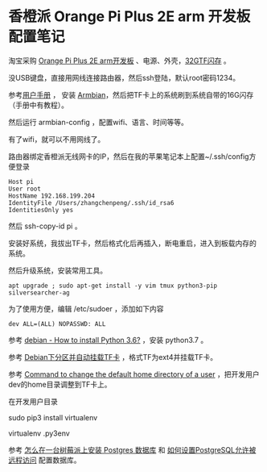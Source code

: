 # 香橙派 Orange Pi Plus 2E arm 开发板 配置笔记
淘宝采购 [Orange Pi Plus 2E arm开发板](https://item.taobao.com/item.htm?spm=a1z09.2.0.0.c8492e8deDDBHq&id=531880721728&_u=q2ep33mp72e8) 、电源、外壳，[32GTF闪存](http://t.cn/RuIfWJI) 。

没USB键盘，直接用网线连接路由器，然后ssh登陆，默认root密码1234。

参考[用户手册](http://t.cn/RuIfysN) ， 安装 [Armbian](https://www.armbian.com/)，然后把TF卡上的系统刷到系统自带的16G闪存（手册中有教程）。

然后运行 armbian-config ，配置wifi、语言、时间等等。

有了wifi，就可以不用网线了。

路由器绑定香橙派无线网卡的IP，然后在我的苹果笔记本上配置~/.ssh/config方便登录

```
Host pi  
User root  
HostName 192.168.199.204  
IdentityFile /Users/zhangchenpeng/.ssh/id_rsa6  
IdentitiesOnly yes 
```

然后 ssh-copy-id pi 。

安装好系统，我拔出TF卡，然后格式化后再插入，断电重启，进入到板载内存的系统。

然后升级系统，安装常用工具。

```
apt upgrade ; sudo apt-get install -y vim tmux python3-pip silversearcher-ag 
```

为了使用方便，编辑 /etc/sudoer ，添加如下内容

```
dev ALL=(ALL) NOPASSWD: ALL 
```

参考 [debian - How to install Python 3.6?](http://t.cn/RuIxOp5) ，安装 python3.7 。

参考 [Debian下分区并自动挂载TF卡](http://t.cn/RuIiTRt) ，格式TF为ext4并挂载TF卡。

参考 [Command to change the default home directory of a user](http://t.cn/RuIXKZ8) ，把开发用户dev的home目录调整到TF卡上。

在开发用户目录

sudo pip3 install virtualenv

virtualenv .py3env  

参考 [怎么在一台树莓派上安装 Postgres 数据库](http://t.cn/RuMhTJB) 和 [如何设置PostgreSQL允许被远程访问](http://t.cn/RuMh8Fh) 配置数据库。